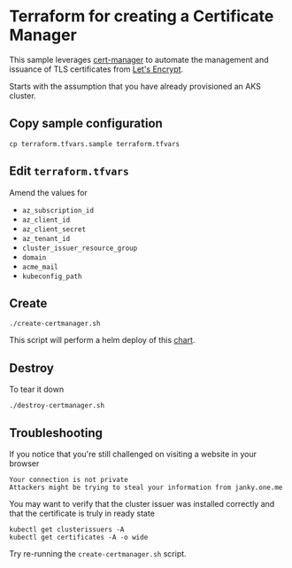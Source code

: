 # Terraform for creating a Certificate Manager

This sample leverages [cert-manager](https://github.com/jetstack/cert-manager) to automate the management and issuance of TLS certificates from [Let's Encrypt](https://letsencrypt.org).

Starts with the assumption that you have already provisioned an AKS cluster.

## Copy sample configuration

```
cp terraform.tfvars.sample terraform.tfvars
```

## Edit `terraform.tfvars` 

Amend the values for

* `az_subscription_id`
* `az_client_id`
* `az_client_secret`
* `az_tenant_id`
* `cluster_issuer_resource_group`
* `domain`
* `acme_mail`
* `kubeconfig_path`


## Create

```
./create-certmanager.sh
```

This script will perform a helm deploy of this [chart](https://hub.helm.sh/charts/jetstack/cert-manager).

## Destroy

To tear it down

```
./destroy-certmanager.sh
```

## Troubleshooting

If you notice that you're still challenged on visiting a website in your browser

```
Your connection is not private
Attackers might be trying to steal your information from janky.one.me
```

You may want to verify that the cluster issuer was installed correctly and that the certificate is truly in ready state

```
kubectl get clusterissuers -A
kubectl get certificates -A -o wide
```

Try re-running the `create-certmanager.sh` script.